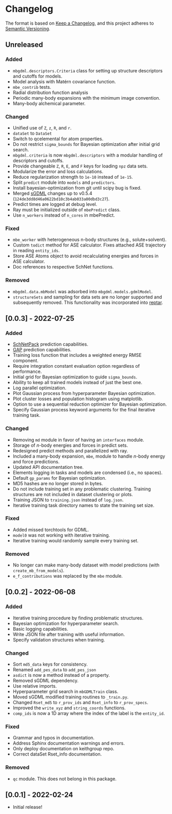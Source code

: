 # Changelog

The format is based on [Keep a Changelog](https://keepachangelog.com/en/1.0.0/), and this project adheres to [Semantic Versioning](https://semver.org/spec/v2.0.0.html).

## Unreleased

### Added

- ``mbgdml.descriptors.Criteria`` class for setting up structure descriptors and cutoffs for models.
- Model analysis with Matérn covariance function.
- ``mbe_contrib`` tests.
- Radial distribution function analysis
- Periodic many-body expansions with the minimum image convention.
- Many-body alchemical parameter.

### Changed

- Unified use of ``Z``, ``z``, ``R``, and ``r``.
- `dataSet` to `DataSet`
- Switch to qcelemental for atom properties.
- Do not restrict ``sigma_bounds`` for Bayesian optimization after initial grid search.
- ``mbgdml.criteria`` is now ``mbgdml.descriptors`` with a modular handling of descriptors and cutoffs.
- Provide changeable ``Z``, ``R``, ``E``, and ``F`` keys for loading ``npz`` data sets.
- Modularize the error and loss calculations.
- Reduce regularization strength to ``1e-10`` instead of ``1e-15``.
- Split `predict` module into `models` and `predictors`.
- Install bayesian-optimization from git until scipy bug is fixed.
- Merged [sGDML](https://github.com/stefanch/sGDML) changes up to v0.5.4 (``124de3dd8d46a0622bd10c3b4ab033a00dbd3c27``).
- Predict times are logged at debug level.
- Ray must be initialized outside of ``mbePredict`` class.
- Use ``n_workers`` instead of ``n_cores`` in mbePredict.

### Fixed

- ``mbe_worker`` with heterogeneous n-body structures (e.g., solute+solvent).
- Custom ``todict`` method for ASE calculator.
Fixes attached ASE trajectory in reading ``entity_ids``.
- Store ASE Atoms object to avoid recalculating energies and forces in ASE calculator.
- Doc references to respective SchNet functions.

### Removed

- ``mbgdml.data.mbModel`` was adsorbed into ``mbgdml.models.gdmlModel``.
- ``structureSets`` and sampling for data sets are no longer supported and subsequently removed.
This functionality was incorporated into [reptar](https://github.com/aalexmmaldonado/reptar).

## [0.0.3] - 2022-07-25

### Added

- [SchNetPack](https://schnetpack.readthedocs.io/en/stable/) prediction capabilities.
- [GAP](https://libatoms.github.io/GAP/index.html) prediction capabilities.
- Training loss function that includes a weighted energy RMSE component.
- Require integration constant evaluation option regardless of performance.
- Initial grid for Bayesian optimization to guide ``sigma_bounds``.
- Ability to keep all trained models instead of just the best one.
- Log parallel optimization.
- Plot Gaussian process from hyperparameter Bayesian optimization.
- Plot cluster losses and population histogram using matplotlib.
- Option to use a sequential reduction optimizer for Bayesian optimization.
- Specify Gaussian process keyword arguments for the final iterative training task.

### Changed

- Removing `md` module in favor of having an `interfaces` module.
- Storage of *n*-body energies and forces in predict sets.
- Redesigned predict methods and parallelized with ray.
- Included a many-body expansion, ``mbe``, module to handle *n*-body energy and force predictions.
- Updated API documentation tree.
- Elements logging in tasks and models are condensed (i.e., no spaces).
- Default ``gp_params`` for Bayesian optimization.
- MD5 hashes are no longer stored in bytes.
- Do not include training set in any problematic clustering.
Training structures are not included in dataset clustering or plots.
- Training JSON to ``training.json`` instead of ``log.json``.
- Iterative training task directory names to state the training set size.

### Fixed

- Added missed torchtools for GDML.
- ``model0`` was not working with iterative training.
- Iterative training would randomly sample every training set.

### Removed

- No longer can make many-body dataset with model predictions (with ``create_mb_from_models``).
- ``e_f_contributions`` was replaced by the ``mbe`` module.

## [0.0.2] - 2022-06-08

### Added

- Iterative training procedure by finding problematic structures.
- Bayesian optimization for hyperparameter search.
- Basic logging capabilities.
- Write JSON file after training with useful information.
- Specify validation structures when training.

### Changed

- Sort ``md5_data`` keys for consistency.
- Renamed ``add_pes_data`` to ``add_pes_json``
- `asdict` is now a method instead of a property.
- Removed sGDML dependency.
- Use relative imports.
- Hyperparameter grid search in ``mbGDMLTrain`` class.
- Moved sGDML modified training routines to ``_train.py``.
- Changed ``Rset_md5`` to ``r_prov_ids`` and ``Rset_info`` to ``r_prov_specs``.
- Improved the ``write_xyz`` and ``string_coords`` functions.
- ``comp_ids`` is now a 1D array where the index of the label is the ``entity_id``.

### Fixed

- Grammar and typos in documentation.
- Address Sphinx documentation warnings and errors.
- Only deploy documentation on keithgroup repo.
- Correct dataSet Rset_info documentation.

### Removed

- ``qc`` module. This does not belong in this package.

## [0.0.1] - 2022-02-24

- Initial release!
